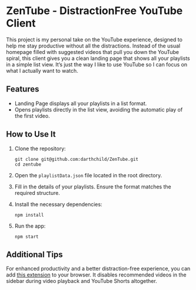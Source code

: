 # ZenTube - DistractionFree YouTube Client

This project is my personal take on the YouTube experience, designed to help me stay productive without all the distractions. Instead of the usual homepage filled with suggested videos that pull you down the YouTube spiral, this client gives you a clean landing page that shows all your playlists in a simple list view. It’s just the way I like to use YouTube so I can focus on what I actually want to watch.

## Features
- Landing Page displays all your playlists in a list format.
- Opens playlists directly in the list view, avoiding the automatic play of the first video.

## How to Use It
1. Clone the repository:
   ```
   git clone git@github.com:darthchild/ZenTube.git
   cd zentube
   ```

2. Open the ```playlistData.json``` file located in the root directory.

3. Fill in the details of your playlists. Ensure the format matches the required structure.

4. Install the necessary dependencies:

    ```
    npm install
    ```

5. Run the app:
    ```
    npm start
    ```

## Additional Tips
For enhanced productivity and a better distraction-free experience, you can add [this extension](https://chromewebstore.google.com/detail/unhook-remove-youtube-rec/khncfooichmfjbepaaaebmommgaepoid?hl=en-US&utm_source=ext_sidebar) to your browser. It disables recommended videos in the sidebar during video playback and YouTube Shorts altogether.
